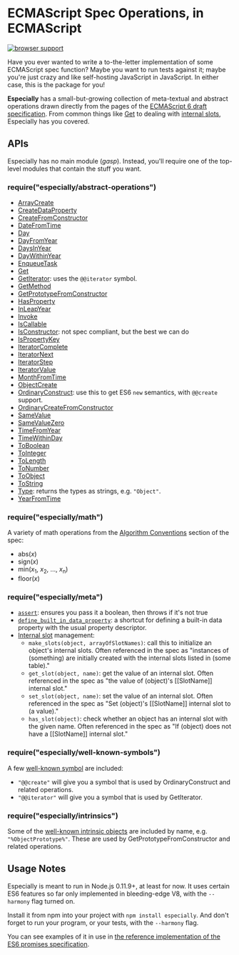 # ECMAScript Spec Operations, in ECMAScript

[![browser support](https://ci.testling.com/Dignifiedquire/especially.png)
](https://ci.testling.com/Dignifiedquire/especially)

Have you ever wanted to write a to-the-letter implementation of some ECMAScript spec function? Maybe you want to run tests against it; maybe you're just crazy and like self-hosting JavaScript in JavaScript. In either case, this is the package for you!

**Especially** has a small-but-growing collection of meta-textual and abstract operations drawn directly from the pages of the [ECMAScript 6 draft specification](http://people.mozilla.org/~jorendorff/es6-draft.html). From common things like [Get](http://people.mozilla.org/~jorendorff/es6-draft.html#sec-get-o-p) to dealing with [internal slots](http://people.mozilla.org/~jorendorff/es6-draft.html#sec-object-internal-methods-and-internal-slots), Especially has you covered.

## APIs

Especially has no main module (*gasp*). Instead, you'll require one of the top-level modules that contain the stuff you want.

### require("especially/abstract-operations")

- [ArrayCreate](http://people.mozilla.org/~jorendorff/es6-draft.html#sec-arraycreate)
- [CreateDataProperty](http://people.mozilla.org/~jorendorff/es6-draft.html#sec-createdataproperty)
- [CreateFromConstructor](http://people.mozilla.org/~jorendorff/es6-draft.html#sec-createfromconstructor)
- [DateFromTime](http://people.mozilla.org/~jorendorff/es6-draft.html#sec-date-number)
- [Day](http://people.mozilla.org/~jorendorff/es6-draft.html#sec-day-number-and-time-within-day)
- [DayFromYear](http://people.mozilla.org/~jorendorff/es6-draft.html#sec-year-number)
- [DaysInYear](http://people.mozilla.org/~jorendorff/es6-draft.html#sec-year-number)
- [DayWithinYear](http://people.mozilla.org/~jorendorff/es6-draft.html#sec-month-number)
- [EnqueueTask](http://people.mozilla.org/~jorendorff/es6-draft.html#sec-enqueuetask)
- [Get](http://people.mozilla.org/~jorendorff/es6-draft.html#sec-get-o-p)
- [GetIterator](http://people.mozilla.org/~jorendorff/es6-draft.html#sec-getiterator): uses the `@@iterator` symbol.
- [GetMethod](http://people.mozilla.org/~jorendorff/es6-draft.html#sec-getmethod)
- [GetPrototypeFromConstructor](http://people.mozilla.org/~jorendorff/es6-draft.html#sec-getprototypefromconstructor)
- [HasProperty](http://people.mozilla.org/~jorendorff/es6-draft.html#sec-hasproperty)
- [InLeapYear](http://people.mozilla.org/~jorendorff/es6-draft.html#sec-year-number)
- [Invoke](https://github.com/domenic/promises-unwrapping/issues/74#issuecomment-28428416)
- [IsCallable](http://people.mozilla.org/~jorendorff/es6-draft.html#sec-iscallable)
- [IsConstructor](http://people.mozilla.org/~jorendorff/es6-draft.html#sec-isconstructor): not spec compliant, but the best we can do
- [IsPropertyKey](http://people.mozilla.org/~jorendorff/es6-draft.html#sec-ispropertykey)
- [IteratorComplete](http://people.mozilla.org/~jorendorff/es6-draft.html#sec-iteratorcomplete)
- [IteratorNext](http://people.mozilla.org/~jorendorff/es6-draft.html#sec-iteratornext)
- [IteratorStep](http://people.mozilla.org/~jorendorff/es6-draft.html#sec-iteratorstep)
- [IteratorValue](http://people.mozilla.org/~jorendorff/es6-draft.html#sec-iteratorvalue)
- [MonthFromTime](http://people.mozilla.org/~jorendorff/es6-draft.html#sec-month-number)
- [ObjectCreate](http://people.mozilla.org/~jorendorff/es6-draft.html#sec-objectcreate)
- [OrdinaryConstruct](http://people.mozilla.org/~jorendorff/es6-draft.html#sec-ordinaryconstruct): use this to get ES6 `new` semantics, with `@@create` support.
- [OrdinaryCreateFromConstructor](http://people.mozilla.org/~jorendorff/es6-draft.html#sec-ordinarycreatefromconstructor)
- [SameValue](http://people.mozilla.org/~jorendorff/es6-draft.html#sec-samevalue)
- [SameValueZero](http://people.mozilla.org/~jorendorff/es6-draft.html#sec-samevaluezero)
- [TimeFromYear](http://people.mozilla.org/~jorendorff/es6-draft.html#sec-year-number)
- [TimeWithinDay](http://people.mozilla.org/~jorendorff/es6-draft.html#sec-day-number-and-time-within-day)
- [ToBoolean](http://people.mozilla.org/~jorendorff/es6-draft.html#sec-toboolean)
- [ToInteger](http://people.mozilla.org/~jorendorff/es6-draft.html#sec-tointeger)
- [ToLength](http://people.mozilla.org/~jorendorff/es6-draft.html#sec-tolength)
- [ToNumber](http://people.mozilla.org/~jorendorff/es6-draft.html#sec-tonumber)
- [ToObject](http://people.mozilla.org/~jorendorff/es6-draft.html#sec-toobject)
- [ToString](http://people.mozilla.org/~jorendorff/es6-draft.html#sec-tostring)
- [Type](http://people.mozilla.org/~jorendorff/es6-draft.html#sec-ecmascript-data-types-and-values): returns the types as strings, e.g. `"Object"`.
- [YearFromTime](http://people.mozilla.org/~jorendorff/es6-draft.html#sec-year-number)

### require("especially/math")

A variety of math operations from the [Algorithm Conventions](http://people.mozilla.org/~jorendorff/es6-draft.html#sec-algorithm-conventions) section of the spec:

- abs(_x_)
- sign(_x_)
- min(<var>x</var><sub>1</sub>, <var>x</var><sub>2</sub>, …, <var>x</var><sub>n</sub>)
- floor(_x_)

### require("especially/meta")

- [`assert`](http://people.mozilla.org/~jorendorff/es6-draft.html#sec-algorithm-conventions): ensures you pass it a boolean, then throws if it's not true
- [`define_built_in_data_property`](http://people.mozilla.org/~jorendorff/es6-draft.html#sec-ecmascript-standard-built-in-objects): a shortcut for defining a built-in data property with the usual property descriptor.
- [Internal slot](http://people.mozilla.org/~jorendorff/es6-draft.html#sec-object-internal-methods-and-internal-slots) management:
    - `make_slots(object, arrayOfSlotNames)`: call this to initialize an object's internal slots. Often referenced in the spec as "instances of (something) are initially created with the internal slots listed in (some table)."
    - `get_slot(object, name)`: get the value of an internal slot. Often referenced in the spec as "the value of (object)'s [[SlotName]] internal slot."
    - `set_slot(object, name)`: set the value of an internal slot. Often referenced in the spec as "Set (object)'s [[SlotName]] internal slot to (a value)."
    - `has_slot(object)`: check whether an object has an internal slot with the given name. Often referenced in the spec as "If (object) does not have a [[SlotName]] internal slot."

### require("especially/well-known-symbols")

A few [well-known symbol](http://people.mozilla.org/~jorendorff/es6-draft.html#sec-well-known-symbols) are included:

- `"@@create"` will give you a symbol that is used by OrdinaryConstruct and related operations.
- `"@@iterator"` will give you a symbol that is used by GetIterator.

### require("especially/intrinsics")

Some of the [well-known intrinsic objects](http://people.mozilla.org/~jorendorff/es6-draft.html#sec-well-known-intrinsic-objects) are included by name, e.g. `"%ObjectPrototype%"`. These are used by GetPrototypeFromConstructor and related operations.

## Usage Notes

Especially is meant to run in Node.js 0.11.9+, at least for now. It uses certain ES6 features so far only implemented in bleeding-edge V8, with the `--harmony` flag turned on.

Install it from npm into your project with `npm install especially`. And don't forget to run your program, or your tests, with the `--harmony` flag.

You can see examples of it in use in [the reference implementation of the ES6 promises specification](https://github.com/domenic/promises-unwrapping/tree/master/reference-implementation).
